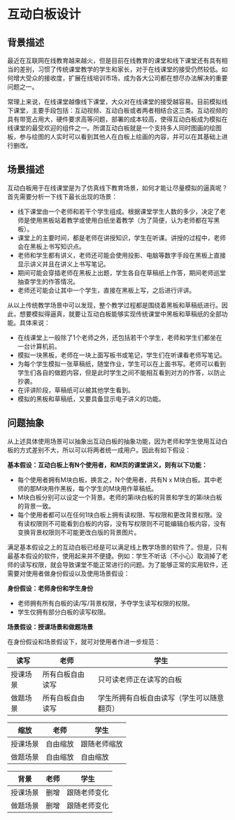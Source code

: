 # 互动白板设计
## 背景描述

最近在互联网在线教育越来越火，但是目前在线教育的课堂和线下课堂还有具有相当的差别，习惯了传统课堂教学的学生和家长，对于在线课堂的接受仍然较低。如何增大受众的接收度，扩展在线培训市场，成为各大公司都在想尽办法解决的重要问题之一。


常理上来说，在线课堂越像线下课堂，大众对在线课堂的接受越容易。目前模拟线下课堂，主要手段包括：互动视频、互动白板或者两者相结合这三类。互动视频的具有带宽占用大，硬件要求高等问题，部署的成本较高，使得互动白板成为模拟在线课堂的最受欢迎的组件之一。所谓互动白板就是一个支持多人同时图画的绘图板，参与绘图的人实时可以看到其他人在白板上绘画的内容，并可以在其基础上进行删改。

## 场景描述
互动白板用于在线课堂是为了仿真线下教育场景，如何才能让尽量模拟的逼真呢？首先需要分析一下线下最长出现的场景：
* 线下课堂由一个老师和若干个学生组成。根据课堂学生人数的多少，决定了老师是使用黑板站着教学或使用白纸坐着教学（为了简便，认为老师都在写黑板）。
* 课堂上的主要时间，都是老师在讲授知识，学生在听课。讲授的过程中，老师会在黑板上书写知识点。
* 老师和学生都有讲义，老师还可能会使用投影、电脑等数字手段在黑板上直接显示讲义并且在讲义上书写笔记。
* 期间可能会穿插老师在黑板上出题，学生各自在草稿纸上作答，期间老师巡堂抽查学生的作答情况。
* 老师还可能会让其中一个学生，直接在黑板上写，之后进行评讲。

从以上传统教学场景中可以发现，整个教学过程都是围绕着黑板和草稿纸进行。因此，想要模拟得逼真，就要让互动白板能够实现传统课堂中黑板和草稿纸的全部功能。具体来说：
* 在线课堂上一般除了1个老师之外，还包括若干个学生，老师和学生们都坐在一台计算机前。
* 模拟一块黑板，老师在一块上面写板书或笔记，学生们在听课看老师写笔记。
* 为每个学生模拟一张草稿纸，随堂作业，学生可以在上面书写。老师可以看到学生们各自的做题内容，但是此时学生之间不能相互看到对方的作答，以防止抄袭。
* 在评讲阶段，草稿纸可以被其他学生看到。
* 模拟的黑板和草稿纸，又要具备显示电子讲义的功能。

## 问题抽象
从上述具体使用场景可以抽象出互动白板的抽象功能，因为老师和学生使用互动白板的方式差别不大，所以可以将两者统一成用户。因此有如下假设：

**基本假设：互动白板上有N个使用者，和M页的课堂讲义，则有以下功能：**
* 每个使用者拥有M块白板，换言之，N个使用者，共有N x M块白板。其中老师的那M块用作黑板，每个学生的M块用作草稿纸。
* M块白板分别可以设定一个背景。老师的第i块白板的背景和学生的第i块白板的背景一致。
* 每个使用者都可以在任何1块白板上拥有读权限、写权限和更改背景权限。没有读权限则不可能看到白板的内容，没有写权限则不可能编辑白板内容，没有变换背景权限则不可能更改白版的背景图片。


满足基本假设之上的互动白板已经是可以满足线上教学场景的软件了。但是，只有最基本假设的软件，使用起来并不便捷。例如：学生不听话（不小心）取消掉了老师的读写权限，就会导致课堂不能正常进行的问题。为了能够正常的实用软件，还需要对使用者做身份假设以及使用场景假设：

**身份假设：老师身份和学生身份**
* 老师拥有所有白板的读/写/背景权限，予夺学生读写权限的权限。
* 学生仅拥有部分白板的读写权限。

**场景假设：授课场景和做题场景**

在身份假设和场景假设下，就可对使用者作进一步规范：


读写 | 老师 | 学生
-------- | ----- | ----
授课场景 | 所有白板自由读写 | 只可读老师正在读写的白板
做题场景 | 所有白板自由读写 | 学生所拥有白板自由读写（学生可以随意翻页） 




缩放 | 老师 | 学生
-------- | ----- | ----
授课场景 | 自由缩放 | 跟随老师缩放
做题场景 | 自由缩放 | 自由缩放




背景 | 老师 | 学生
-------- | ----- | ----
授课场景 | 删增 | 跟随老师变化
做题场景 | 删增 | 跟随老师变化




